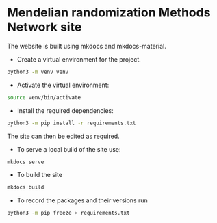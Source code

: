 # Mendelian randomization Methods Network site

The website is built using mkdocs and mkdocs-material.

* Create a virtual environment for the project.

```bash
python3 -m venv venv
```

* Activate the virtual environment:

```bash
source venv/bin/activate
```

* Install the required dependencies:

```bash
python3 -m pip install -r requirements.txt
```

The site can then be edited as required.

* To serve a local build of the site use:

```bash
mkdocs serve
```

* To build the site

```bash
mkdocs build
```

* To record the packages and their versions run

```bash
python3 -m pip freeze > requirements.txt
```
